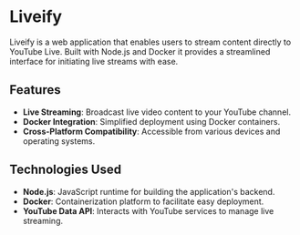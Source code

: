 # Liveify

Liveify is a web application that enables users to stream content directly to YouTube Live. Built with Node.js and Docker it provides a streamlined interface for initiating live streams with ease.

## Features

- **Live Streaming**: Broadcast live video content to your YouTube channel.
- **Docker Integration**: Simplified deployment using Docker containers.
- **Cross-Platform Compatibility**: Accessible from various devices and operating systems.

## Technologies Used

- **Node.js**: JavaScript runtime for building the application's backend.
- **Docker**: Containerization platform to facilitate easy deployment.
- **YouTube Data API**: Interacts with YouTube services to manage live streaming.

